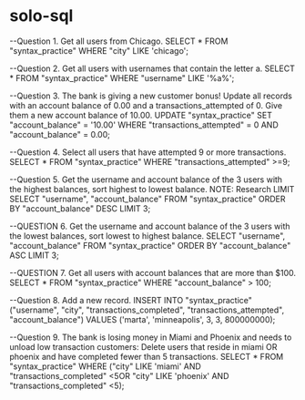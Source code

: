 # solo-sql


--Question 1.  Get all users from Chicago.
SELECT * FROM "syntax_practice" WHERE "city" LIKE 'chicago';

--Question 2.  	Get all users with usernames that contain the letter a.
SELECT * FROM "syntax_practice" WHERE "username" LIKE '%a%';

--Question 3.  	The bank is giving a new customer bonus! Update all records with an account balance of 0.00 and a transactions_attempted of 0. Give them a new account balance of 10.00.
UPDATE "syntax_practice" SET "account_balance" = '10.00' WHERE "transactions_attempted" = 0 AND "account_balance" = 0.00;

--Question 4.  Select all users that have attempted 9 or more transactions.
SELECT * FROM "syntax_practice" WHERE "transactions_attempted" >=9;

--Question 5.  Get the username and account balance of the 3 users with the highest balances, sort highest to lowest balance. NOTE: Research LIMIT
SELECT "username", "account_balance" FROM "syntax_practice" ORDER BY "account_balance" DESC LIMIT 3; 

--QUESTION 6.  Get the username and account balance of the 3 users with the lowest balances, sort lowest to highest balance.
SELECT "username", "account_balance" FROM "syntax_practice" ORDER BY "account_balance" ASC LIMIT 3;

--QUESTION 7.  Get all users with account balances that are more than $100.
SELECT * FROM "syntax_practice" WHERE "account_balance" > 100;

--Question 8.  Add a new record.
INSERT INTO "syntax_practice" ("username", "city", "transactions_completed", "transactions_attempted", "account_balance")
VALUES ('marta', 'minneapolis', 3, 3, 800000000);

--Question 9.  The bank is losing money in Miami and Phoenix and needs to unload low transaction customers:  Delete users that reside in miami OR phoenix and have completed fewer than 5 transactions.
SELECT * FROM "syntax_practice" WHERE ("city" LIKE 'miami' AND "transactions_completed" <5OR "city" LIKE 'phoenix' AND "transactions_completed" <5);

